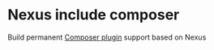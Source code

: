 # Nexus include composer

Build permanent [Composer plugin](https://github.com/sonatype-nexus-community/nexus-repository-composer) support based on Nexus